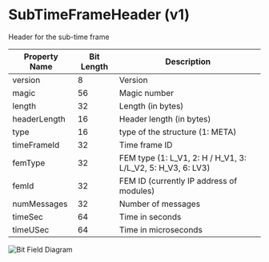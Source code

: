 # SubTimeFrameHeader (v1)

Header for the sub-time frame

| Property Name | Bit Length | Description |
|---------------|------------|-------------|
| version | 8 | Version |
| magic | 56 | Magic number |
| length | 32 | Length (in bytes) |
| headerLength | 16 | Header length (in bytes) |
| type | 16 | type of the structure (1: META) |
| timeFrameId | 32 | Time frame ID |
| femType | 32 | FEM type (1: L_V1, 2: H / H_V1, 3: L/L_V2, 5: H_V3, 6: LV3) |
| femId | 32 | FEM ID (currently IP address of modules) |
| numMessages | 32 | Number of messages |
| timeSec | 64 | Time in seconds |
| timeUSec | 64 | Time in microseconds |

![Bit Field Diagram](svg/header-subtimeframe-v1.svg)
